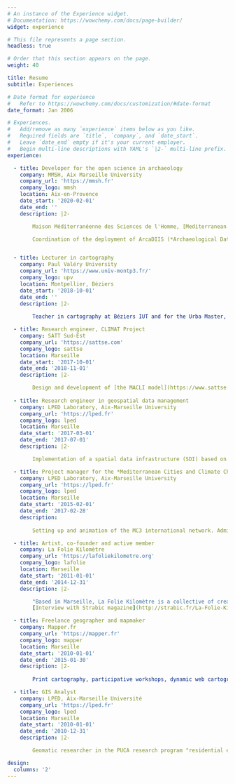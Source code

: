 ```yaml
---
# An instance of the Experience widget.
# Documentation: https://wowchemy.com/docs/page-builder/
widget: experience

# This file represents a page section.
headless: true

# Order that this section appears on the page.
weight: 40

title: Resume
subtitle: Experiences

# Date format for experience
#   Refer to https://wowchemy.com/docs/customization/#date-format
date_format: Jan 2006

# Experiences.
#   Add/remove as many `experience` items below as you like.
#   Required fields are `title`, `company`, and `date_start`.
#   Leave `date_end` empty if it's your current employer.
#   Begin multi-line descriptions with YAML's `|2-` multi-line prefix.
experience:

  - title: Developer for the open science in archaeology
    company: MMSH, Aix Marseille University
    company_url: 'https://mmsh.fr'
    company_logo: mmsh
    location: Aix-en-Provence
    date_start: '2020-02-01'
    date_end: ''
    description: |2-

        Maison Méditerranéenne des Sciences de l'Homme, [Mediterranean Laboratory of Prehistory Europe Africa](https://lampea.cnrs/fr), [Arkaia Institute](https://www.univ-amu.fr/fr/public/institut-archeologie-mediterraneenne-arkaia).  

        Coordination of the deployment of ArcaDIIS (*Archaeological Data Infrastructure for Interoperability and Sharing*), an editorial platform for the semantic valorisation of archaeological research data. Development of its public interface. Web development for various archaeological research projects. Participation in the work of the MMSH's Publishing Unit.


  - title: Lecturer in cartography
    company: Paul Valéry University
    company_url: 'https://www.univ-montp3.fr/'
    company_logo: upv
    location: Montpellier, Béziers
    date_start: '2018-10-01'
    date_end: ''
    description: |2- 
        
        Teacher in cartography at Béziers IUT and for the Urba Master, Paul Valéry University. Field surveys, data collection and manipulation, thematic cartography. Main tools: QGIS, MAGRIT, Inkscape, Scribus.

  - title: Research engineer, CLIMAT Project
    company: SATT Sud-Est
    company_url: 'https://sattse.com'
    company_logo: sattse
    location: Marseille
    date_start: '2017-10-01'
    date_end: '2018-11-01'
    description: |2-  

        Design and development of [the MACLI model](https://www.sattse.com/16262/) for the simulation of the urban heat island. Participation in the design and implementation of a campaign to measure the urban heat island in Marseille during a heat wave. Thanks to a partnership with the rectorat of Aix-Marseille, three copies of the model have circulated in several colleges and high schools during one year, accompanied by a dedicated educational program, contributing to raise awareness among young people to climate and ecological issues in urban areas.
        
  - title: Research engineer in geospatial data management
    company: LPED Laboratory, Aix-Marseille University
    company_url: 'https://lped.fr' 
    company_logo: lped
    location: Marseille
    date_start: '2017-03-01'
    date_end: '2017-07-01'
    description: |2-

        Implementation of a spatial data infrastructure (SDI) based on Geonode. Integration of data from the TRAMES axis and the Society-Environment Observatory.

  - title: Project manager for the *Mediterranean Cities and Climate Change* International Research Network
    company: LPED Laboratory, Aix-Marseille University
    company_url: 'https://lped.fr'
    company_logo: lped
    location: Marseille
    date_start: '2015-02-01'
    date_end: '2017-02-28'
    description: 
        
        Setting up and animation of the MC3 international network. Administrative management, design of a web tool for inventory and archiving of urban projects integrating climate concerns, organization of scientific and mediation events.

  - title: Artist, co-founder and active member
    company: La Folie Kilomètre
    company_url: 'https://lafoliekilometre.org'
    company_logo: lafolie
    location: Marseille
    date_start: '2011-01-01'
    date_end: '2014-12-31'
    description: |2-

        "Based in Marseille, La Folie Kilomètre is a collective of creation in public space founded in 2011. It brings together artists from the performing arts, visual arts and land planning. At the crossroads of these practices, we imagine expeditions, shows, walks and workshops. From sensitive cartography to sound creation, from visual installation to live painting, disciplines dialogue and their contours merge in a mixed language. Monumental or tiny, our interventions play with the different scales of places and various levels of reading."
        [Interview with Strabic magazine](http://strabic.fr/La-Folie-Kilometre) (March 2014)

  - title: Freelance geographer and mapmaker
    company: Mapper.fr
    company_url: 'https://mapper.fr'
    company_logo: mapper
    location: Marseille
    date_start: '2010-01-01'
    date_end: '2015-01-30'
    description: |2-
        
        Print cartography, participative workshops, dynamic web cartography, assistance to cultural and artistic projects with a territorial dimension, etc. Clients: Libération, ATTAC, Marseille-Provence 2013, MuCEM, Mairie de Marseille, Cité des Arts de la Rue, les Éditions Lignes, Wildproject, Radio Grenouille...

  - title: GIS Analyst
    company: LPED, Aix-Marseille Université
    company_url: 'https://lped.fr'
    company_logo: lped
    location: Marseille
    date_start: '2010-01-01'
    date_end: '2010-12-31'
    description: |2-

        Geomatic researcher in the PUCA research program "residential enclaves in Marseille" (LPED Laboratory). Design of the GIS and the field survey protocol, cartography, spatial analysis, coordination of field surveys.

design:
  columns: '2'
---
```

